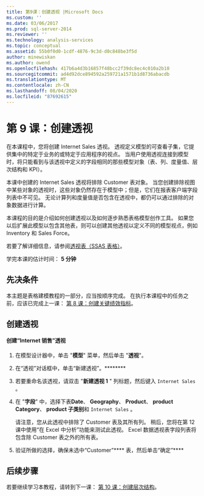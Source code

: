 ```yaml
---
title: 第9课：创建透视 |Microsoft Docs
ms.custom: ''
ms.date: 03/06/2017
ms.prod: sql-server-2014
ms.reviewer: ''
ms.technology: analysis-services
ms.topic: conceptual
ms.assetid: 55b0f0d0-1cdf-4876-9c3d-d0c848be3f5d
author: minewiskan
ms.author: owend
ms.openlocfilehash: 417b6a4d3b16857f48bcc2f39dc8ec4c010a2b10
ms.sourcegitcommit: ad4d92dce894592a259721a1571b1d8736abacdb
ms.translationtype: MT
ms.contentlocale: zh-CN
ms.lasthandoff: 08/04/2020
ms.locfileid: "87692615"
---
```

# <a name="lesson-9-create-perspectives"></a>第 9 课：创建透视
  在本课程中，您将创建 Internet Sales 透视。 透视定义模型的可查看子集，它提供集中的特定于业务的或特定于应用程序的视点。 当用户使用透视连接到模型时，将只能看到与该透视中定义的字段相同的那些模型对象（表、列、度量值、层次结构和 KPI）。  
  
 本课中创建的 Internet Sales 透视将排除 Customer 表对象。 当您创建排除视图中某些对象的透视时，这些对象仍然存在于模型中；但是，它们在报表客户端字段列表中不可见。 无论计算列和度量值是否包含在透视中，都仍可以通过排除的对象数据进行计算。  
  
 本课程的目的是介绍如何创建透视以及如何逐步熟悉表格模型创作工具。 如果您以后扩展此模型以包含其他表，则可以创建其他透视以定义不同的模型视点，例如 Inventory 和 Sales Force。  
  
 若要了解详细信息，请参阅[透视表（SSAS 表格）](tabular-models/perspectives-ssas-tabular.md)。  
  
 学完本课的估计时间： **5 分钟**  
  
## <a name="prerequisites"></a>先决条件  
 本主题是表格建模教程的一部分，应当按顺序完成。 在执行本课程中的任务之前，应该已完成上一课： [第 8 课：创建关键绩效指标](lesson-7-create-key-performance-indicators.md)。  
  
## <a name="create-perspectives"></a>创建透视  
  
#### <a name="to-create-an-internet-sales-perspective"></a>创建“Internet 销售”透视  
  
1.  在模型设计器中，单击 "**模型**" 菜单，然后单击 "**透视**"。  
  
2.  在“透视”对话框中，单击“新建透视”。********  
  
3.  若要重命名该透视，请双击 "**新建透视 1** " 列标题，然后键入 `Internet Sales` 。  
  
4.  在 "**字段**" 中，选择下表**Date**、 **Geography**、 **Product**、 **product Category**、 **product 子类别**和 `Internet Sales` 。  
  
     请注意，您从此透视中排除了 Customer 表及其所有列。 稍后，您将在第 12 课中使用“在 Excel 中分析”功能来测试此透视。 Excel 数据透视表字段列表将包含除 Customer 表之外的所有表。  
  
5.  验证所做的选择，确保未选中“Customer”**** 表，然后单击“确定”****  
  
## <a name="next-steps"></a>后续步骤  
 若要继续学习本教程，请转到下一课： [第 10 课：创建层次结构](lesson-9-create-hierarchies.md)。  
  
  

